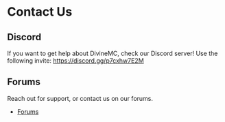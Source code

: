 # Contact Us

## Discord

If you want to get help about DivineMC, check our Discord server! Use the following invite:
https://discord.gg/p7cxhw7E2M

## Forums

Reach out for support, or contact us on our forums.

- [Forums](https://bxteam.gq)
